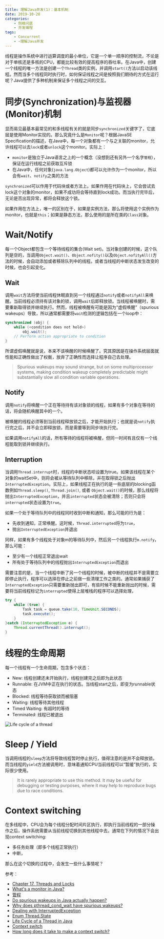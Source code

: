 ```yaml
---
title: 理解Java并发(1)：基本机制
date: 2019-10-28
categories:  
    - 刨根问底
    - 并发编程
tags:
    - Concurrent
    - ~理解Java并发
---
```

线程是操作系统中进行运算调度的最小单位，它是一个单一顺序的控制流，不论是对于单核还是多核的CPU，都能比较有效的提高程序的吞吐率。在Java中，创建一个线程的唯一方法是创建一个`Thread`类的实例，并调用`start()`方法以启动该线程。然而当多个线程同时执行时，如何保证线程之间是按照我们期待的方式在运行呢？Java提供了多种机制来保证多个线程之间的交互。
<!-- more -->

# 同步(Synchronization)与监视器(Monitor)机制
显而易见最基本最常见的和多线程有关的就是同步`synchronized`关键字了，它底层是使用Monitor实现的。那么究竟什么是`Monitor`呢？根据JavaSE Specification的描述，在Java中，每一个对象都有一个与之关联的monitor，允许线程可以去`lock`或者`unlock`这个monitor。实际上：

* `monitor`是独立于Java语言之上的一个概念（没想到还有另外一个名字`管程`），保证在运行线程之前获取互斥锁
* 在Java中，任何对象(`java.lang.Object`)都可以允许作为一个monitor，所以会有`wait`、`notify`之类的方法

`synchronized`可以作用于代码块或者方法上。如果作用在代码块上，它会尝试去lock这个对象的monitor，如果不成功将会等待直到lock成功。而当执行完毕后，无论是否出现异常，都将会释放这个锁。

如果作用在方法上，唯一的区别在于，如果是实例方法，那么将使用这个实例作为monitor，也就是`this`；如果是静态方法，那么使用的是所在类的`Class`对象。

# Wait/Notify
每一个Object都包含一个等待线程的集合(Wait set)。当对象创建的时候，这个队列是空的，当调用`Object.wait()`、`Object.nofity()`以及`Object.nofityAll()`方法的时候，会自动添加或者移除队列中的线程。或者当线程的中断状态发生改变的时候，也会引起变化。

## Wait 
调用`wait`方法将使当前线程休眠直到另一个线程通过`notify`或者`notifyAll`来唤醒。当前线程必须持有该对象的锁，调用`wait`后即释放锁。当线程被唤醒时，需要重新取得锁并继续执行。然而，线程被唤醒有可能是因为“虚假唤醒”（spurious wakeups）导致，所以通常都需要将`wait`检测的逻辑包括在一个loop中：

```java
synchronized (obj) {
    while (<condition does not hold>)
        obj.wait();
    // Perform action appropriate to condition
}
```
所谓虚假唤醒就是说，本来不该唤醒的时候唤醒了。究其原因是在操作系统层面就性能和正确性做出了权衡，放弃了正确性而选择让程序自己去处理。

> Spurious wakeups may sound strange, but on some multiprocessor systems, making condition wakeup completely predictable might substantially slow all condition variable operations.

## Notify
调用`notify`将唤醒一个正在等待持有该对象锁的线程，如果有多个对象在等待的话，将会随机唤醒其中的一个。

被唤醒的线程必须等到当前线程释放锁之后，才能开始执行；也就是说`notify`执行完之后，并不会立即释放锁，而是需要等到同步块执行完。

如果调用`notifyAll`的话，所有等待的线程将被唤醒，但同一时间有且仅有一个线程能取到锁并继续执行。

## Interruption
当调用`Thread.interrupt`时，线程的中断状态呗设置为true。如果该线程在某个对象的waitSet中，则将会被从等待队列中移除，并在取得锁之后抛出`InterruptedException`。实际上，如果线程正在执行的是一些底层的blocking函数例如`Thread.sleep()`, `Thread.join()`, 或者 `Object.wait()`的时候，那么线程将抛出`InterruptedException`，并且`interrupted`状态会被清除；否则只会将`interrupted`状态设置为`true`。

如果一个处于等待队列中的线程同时收到中断和通知，那么可能的行为是：

* 先收到通知，正常唤醒。这时候，`Thread.interrupted`将为`true`，
* 抛出`InterruptedException`并退出

同样，如果有多个线程处于对象m的等待队列中，然后另一个线程执行`m.notify`，那么可能：

* 至少有一个线程正常退出wait
* 所有处于等待队列中的线程抛出`InterruptedException`而退出

需要注意的是，当一个线程中断了另一个线程的时候，被中断的线程并不是需要立即停止执行，程序可以选择在停止之前做一些清理工作之类的。通常如果捕获了`InterruptedException`只需要重新抛出即可，有些时候不能重新抛出的时候，需要将当前线程标记为`interrupted`使得上层堆栈的程序可以选择处理，

```java
try {
    while (true) {
        Task task = queue.take(10, TimeUnit.SECONDS);
        task.execute();
    }
}catch (InterruptedException e) { 
    Thread.currentThread().interrupt();
}

```

# 线程的生命周期
每一个线程有一个生命周期，包含多个状态：

* New: 线程创建还未开始执行，线程创建完之后即为此状态
* Runnable: 在JVM中正在执行的状态。当线程start之后，即变为runnable状态
* Blocked: 线程等待获取锁而被阻塞
* Waiting: 线程等待其他线程
* Timed Waiting: 有超时的等待
* Terminated: 线程已被退出

![Life cycle of a thread](https://www.baeldung.com/wp-content/uploads/2018/02/Life_cycle_of_a_Thread_in_Java.jpg)

# Sleep / Yield

当调用线程的`sleep`方法将导致线程暂时停止执行，值得注意的是并不会释放锁。而当线程的`yield`方法被调用时，意味着通知CPU当前线程可以“暂缓”执行的，实际很少使用。

>It is rarely appropriate to use this method. It may be useful
	      for debugging or testing purposes, where it may help to reproduce
	      bugs due to race conditions. 

# Context switching

在多线程中，CPU会为每个线程分配时间片区执行，即执行当前线程的一部分操作之后，操作系统需要从当前线程切换到其他线程中去。通常在下列的情况下会出现context switching:

* 多任务处理（即多个线程正常执行）
* 中断， 


那么在这个切换的过程中，会发生一些什么事情呢？



参考：

* [Chapter 17. Threads and Locks](https://docs.oracle.com/javase/specs/jls/se7/html/jls-17.html)
* [What's a monitor in Java?](https://stackoverflow.com/questions/3362303/whats-a-monitor-in-java)
* [管程](https://zh.wikipedia.org/wiki/%E7%9B%A3%E8%A6%96%E5%99%A8_(%E7%A8%8B%E5%BA%8F%E5%90%8C%E6%AD%A5%E5%8C%96))
* [Do spurious wakeups in Java actually happen?](https://stackoverflow.com/questions/1050592/do-spurious-wakeups-in-java-actually-happen)
* [Why does pthread_cond_wait have spurious wakeups?](https://stackoverflow.com/questions/8594591/why-does-pthread-cond-wait-have-spurious-wakeups)
* [Dealing with InterruptedException](https://www.ibm.com/developerworks/java/library/j-jtp05236/index.html)
* [Enum Thread.State](https://docs.oracle.com/javase/7/docs/api/java/lang/Thread.State.html)
* [Life Cycle of a Thread in Java](https://www.baeldung.com/java-thread-lifecycle)
* [Context switch](https://en.wikipedia.org/wiki/Context_switch)
* [How long does it take to make a context switch?](https://blog.tsunanet.net/2010/11/how-long-does-it-take-to-make-context.html)